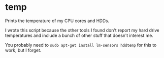 temp
====

Prints the temperature of my CPU cores and HDDs.

I wrote this script because the other tools I found don't report my hard drive temperatures and include a bunch of other stuff that doesn't interest me.

You probably need to `sudo apt-get install lm-sensors hddtemp` for this to work, but I forget.


